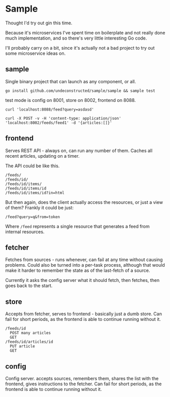 
# Sample

Thought I'd try out gin this time.

Because it's microservices I've spent time on boilerplate and not really done much implementation, and so there's very little interesting Go code.

I'll probably carry on a bit, since it's actually not a bad project to try out some microservice ideas on.

## sample

Single binary project that can launch as any component, or all.

`go install github.com/undeconstructed/sample/sample && sample test`

test mode is config on 8001, store on 8002, frontend on 8088.

```
curl 'localhost:8088/feed?query=asdasd'

curl -X POST -v -H 'content-type: application/json' 'localhost:8002/feeds/feed1' -d '{articles:[]}'
```

## frontend

Serves REST API - always on, can run any number of them. Caches all recent articles, updating on a timer.

The API could be like this.

```
/feeds/
/feeds/id/
/feeds/id/items/
/feeds/id/items/id
/feeds/id/items/id?in=html
```

But then again, does the client actually access the resources, or just a view of them? Frankly it could be just:

```
/feed?query=q&from=token
```

Where `/feed` represents a single resource that generates a feed from internal resources.

## fetcher

Fetches from sources - runs whenever, can fail at any time without causing problems. Could also be turned into a per-task process, although that would make it harder to remember the state as of the last-fetch of a source.

Currently it asks the config server what it should fetch, then fetches, then goes back to the start.

## store

Accepts from fetcher, serves to frontend - basically just a dumb store. Can fail for short periods, as the frontend is able to continue running without it.

```
/feeds/id
  POST many articles
  GET
/feeds/id/articles/id
  PUT article
  GET
```

## config

Config server. accepts sources, remembers them, shares the list with the frontend, gives instructions to the fetcher. Can fail for short periods, as the frontend is able to continue running without it.
